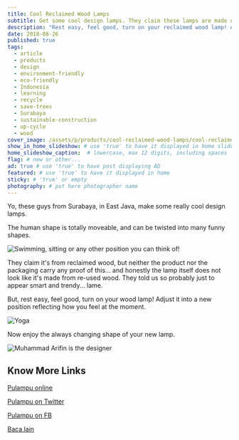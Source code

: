 ```yaml
---
title: Cool Reclaimed Wood Lamps
subtitle: Get some cool design lamps. They claim these lamps are made of up-cycled wood. Old timber turned into great furniture pieces. Really?!
description: "Rest easy, feel good, turn on your reclaimed wood lamp! Adjust it into a new position reflecting how you feel at the moment."
date: 2018-08-26
published: true
tags:
  - article
  - products
  - design
  - environment-friendly
  - eco-friendly
  - Indonesia
  - learning
  - recycle
  - save-trees
  - Surabaya
  - sustainable-construction
  - up-cycle
  - wood
cover_image: /assets/p/products/cool-reclaimed-wood-lamps/cool-reclaimed-wood-lamps.jpg
show_in_home_slideshow: # use 'true' to have it displayed in home slideshow
home_slideshow_caption:  # lowercase, max 12 digits, including spaces
flag: # new or other...
ad: true # use 'true' to have post displaying AD
featured: # use 'true' to have it displayed in home
sticky: # 'true' or empty
photography: # put here photographer name
---
```


Yo, these guys from Surabaya, in East Java, make some really cool design lamps.

The human shape is totally moveable, and can be twisted into many funny shapes.

![Swimming, sitting or any other position you can think of!](/assets/p/products/cool-reclaimed-wood-lamps/cool-reclaimed-wood-lamps-02.jpg)

They claim it's from reclaimed wood, but neither the product nor the packaging carry any proof of this... and honestly the lamp itself does not look like it's made from re-used wood. They told us so probably just to appear smart and trendy... lame.

But, rest easy, feel good, turn on your wood lamp! Adjust it into a new position reflecting how you feel at the moment.

![Yoga](/assets/p/products/cool-reclaimed-wood-lamps/cool-reclaimed-wood-lamps-03.jpg)

Now enjoy the always changing shape of your new lamp.

![Muhammad Arifin is the designer](/assets/p/products/cool-reclaimed-wood-lamps/cool-reclaimed-wood-lamps-04.jpg)



## Know More Links

[Pulampu online](https://pulampu.yukbisnis.com/)

[Pulampu on Twitter](https://twitter.com/pulampu)

[Pulampu on FB](https://www.facebook.com/pulampuindonesia/)

[Baca lain](http://pojokpitu.com/baca.php?idurut=42299)

